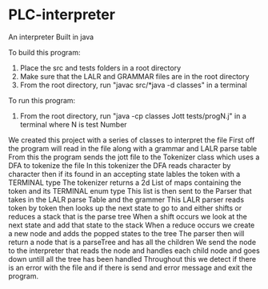 # PLC-interpreter
An interpreter
Built in java

To build this program:
1. Place the src and tests folders in a root directory
2. Make sure that the LALR and GRAMMAR files are in the root directory
3. From the root directory, run "javac src/*java -d classes" in a terminal

To run this program:
1. From the root directory, run "java -cp classes Jott tests/progN.j" in a terminal where N is test Number



We created this project with a series of classes to interpret the file
First off the program will read in the file along with a grammar and LALR parse table
From this the program sends the jott file to the Tokenizer class which uses a DFA to tokenize the file
In this tokenizer the DFA reads character by character then if its found in an accepting state lables the token with a TERMINAL type
The tokenizer returns a 2d List of maps containing the token and its TERMINAL enum  type
This list is then sent to the Parser that takes in the LALR parse Table and the grammer
This LALR parser reads token by token then looks up the next state to go to and either shifts or reduces a stack that is the parse tree
When a shift occurs we look at the next state and add that state to the stack
When a reduce occurs we create a new node and adds the popped states to the tree
The parser then will return a node that is a parseTree and has all the children 
We send the node to the interpreter that reads the node and handles each child node and goes down untill all the tree has been handled
Throughout this we detect if there is an error with the file and if there is send and error message and exit the program.


